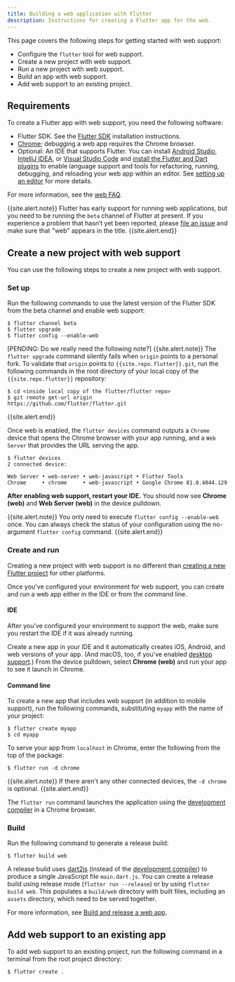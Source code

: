 ```yaml
---
title: Building a web application with Flutter
description: Instructions for creating a Flutter app for the web.
---
```


This page covers the following steps for getting started with web support:

* Configure the `flutter` tool for web support.
* Create a new project with web support.
* Run a new project with web support.
* Build an app with web support.
* Add web support to an existing project.

## Requirements

To create a Flutter app with web support,
you need the following software:

* Flutter SDK. See the
  [Flutter SDK][] installation instructions.
* [Chrome][]; debugging a web app requires
  the Chrome browser.
* Optional: An IDE that supports Flutter.
  You can install [Android Studio][], [IntelliJ IDEA][],
  or [Visual Studio Code][] and
  [install the Flutter and Dart plugins][]
  to enable language support and tools for refactoring,
  running, debugging, and reloading your web app
  within an editor. See [setting up an editor][]
  for more details.

[Android Studio]: https://developer.android.com/studio
[IntelliJ IDEA]: https://www.jetbrains.com/idea/
[Visual Studio Code]: https://code.visualstudio.com/


For more information, see the [web FAQ][].

{{site.alert.note}}
  Flutter has early support for running web applications, but
  you need to be running the `beta` channel of Flutter at present.
  If you experience a problem that hasn’t yet been reported,
  please [file an issue][] and make sure that "web" appears in the title.
{{site.alert.end}}

## Create a new project with web support

You can use the following steps
to create a new project with web support.

### Set up

Run the following commands to use the latest version of the Flutter SDK
from the beta channel and enable web support:

```terminal
$ flutter channel beta
$ flutter upgrade
$ flutter config --enable-web
```

[PENDING: Do we really need the following note?]
{{site.alert.note}}
  The `flutter upgrade` command silently fails
  when `origin` points to a personal fork.
  To validate that `origin` points to `{{site.repo.flutter}}.git`,
  run the following commands in the root directory
  of your local copy of the `{{site.repo.flutter}}` repository:

  ```terminal
  $ cd <inside local copy of the flutter/flutter repo>
  $ git remote get-url origin
  https://github.com/flutter/flutter.git
  ```
{{site.alert.end}}

Once web is enabled,
the `flutter devices` command outputs a `Chrome` device
that opens the Chrome browser with your app running,
and a `Web Server` that provides the URL serving the app.

```terminal
$ flutter devices
2 connected device:

Web Server • web-server • web-javascript • Flutter Tools
Chrome     • chrome     • web-javascript • Google Chrome 81.0.4044.129
```

**After enabling web support, restart your IDE.**
You should now see **Chrome (web)** and
**Web Server (web)** in the device pulldown.

{{site.alert.note}}
  You only need to execute `flutter config --enable-web` once.
  You can always check the status of your configuration using
  the no-argument `flutter config` command.
{{site.alert.end}}

### Create and run

Creating a new project with web support is no different
than [creating a new Flutter project][] for other platforms.

Once you've configured your environment for web
support, you can create and run a web app either
in the IDE or from the command line.

#### IDE

After you've configured your environment to support
the web, make sure you restart the IDE if it was
already running.

Create a new app in your IDE and it automatically
creates iOS, Android, and web versions of your app.
(And macOS, too, if you've enabled [desktop support][].)
From the device pulldown, select **Chrome (web)**
and run your app to see it launch in Chrome.

#### Command line

To create a new app that includes web support
(in addition to mobile support), run the following commands,
substituting `myapp` with the name of your project:

```terminal
$ flutter create myapp
$ cd myapp
```

To serve your app from `localhost` in Chrome,
enter the following from the top of the package:

```terminal
$ flutter run -d chrome
```
{{site.alert.note}}
  If there aren't any other connected devices,
  the `-d chrome` is optional.
{{site.alert.end}}

The `flutter run` command launches the application using the
[development compiler] in a Chrome browser.

### Build

Run the following command to generate a release build:

```terminal
$ flutter build web
```

A release build uses [dart2js][]
(instead of the [development compiler][])
to produce a single JavaScript file `main.dart.js`.
You can create a release build using release mode
(`flutter run --release`) or by using `flutter build web`.
This populates a `build/web` directory
with built files, including an `assets` directory,
which need to be served together.

For more information, see
[Build and release a web app][].

## Add web support to an existing app

To add web support to an existing project,
run the following command in a
terminal from the root project directory:

```terminal
$ flutter create .
```


[Build and release a web app]: /docs/deployment/web
[creating a new Flutter project]: /docs/get-started/test-drive
[dart2js]: https://dart.dev/tools/dart2js
[desktop support]: /desktop
[development compiler]: https://dart.dev/tools/dartdevc
[file an issue]: {{site.github}}/flutter/flutter/issues/new?title=[web]:+%3Cdescribe+issue+here%3E&labels=%E2%98%B8+platform-web&body=Describe+your+issue+and+include+the+command+you%27re+running,+flutter_web%20version,+browser+version
[install the Flutter and Dart plugins]: /docs/get-started/editor
[setting up an editor]: /docs/get-started/editor
[web FAQ]: /docs/development/platform-integration/web
[Chrome]: https://www.google.com/chrome/
[Flutter SDK]: https://flutter.dev/docs/get-started/install
